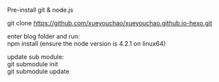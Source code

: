 Pre-install git & node.js



git clone https://github.com/xueyouchao/xueyouchao.github.io-hexo.git

enter blog folder and run:  
npm install
(ensure the node version is 4.2.1 on linux64)

update sub module:  
git submodule init  
git submodule update
